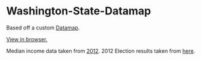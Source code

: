# Washington-State-Datamap

Based off a custom [Datamap](https://github.com/markmarkoh/datamaps).

[View in browser.](http://akadouri.github.io/Washington-State-Datamap/)

Median income data taken from [2012](http://www.ofm.wa.gov/economy/hhinc/).
2012 Election results taken from [here](http://results.vote.wa.gov/results/20121106/Export.html).
